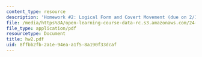 ```yaml
---
content_type: resource
description: 'Homework #2: Logical Form and Covert Movement (due on 2/13).'
file: /media/https%3A/open-learning-course-data-rc.s3.amazonaws.com/24-952-advanced-syntax-spring-2007/8ffbb2fb2a1e94eaa1f58a190f33dcaf_hw2.pdf
file_type: application/pdf
resourcetype: Document
title: hw2.pdf
uid: 8ffbb2fb-2a1e-94ea-a1f5-8a190f33dcaf
---
```

